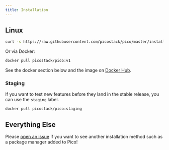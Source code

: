 ```yaml
---
title: Installation
---
```


## Linux

```sh
curl -s https://raw.githubusercontent.com/picostack/pico/master/install.sh | bash
```

Or via Docker:

```sh
docker pull picostack/pico:v1
```

See the docker section below and the image on
[Docker Hub](https://hub.docker.com/r/picostack/pico).

### Staging

If you want to test new features before they land in the stable release, you can
use the `staging` label.

```sh
docker pull picostack/pico:staging
```

## Everything Else

Please [open an issue](https://github.com/picostack/pico/issues/) if you want to
see another installation method such as a package manager added to Pico!
